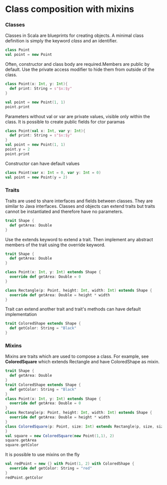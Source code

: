 # Class composition with mixins
### Classes
Classes in Scala are blueprints for creating objects. A minimal class definition is simply the keyword _class_ and an identifier.
```scala
class Point
val point = new Point
```
Often, constructor and class body are required.Members are public by default. Use the private access modifier to hide them from outside of the class.
```scala
class Point(x: Int, y: Int){
  def print: String = s"$x:$y"
}

val point = new Point(1, 1)
point.print
```
Parameters without val or var are private values, visible only within the class. It is possible to create public fields for ctor paramas
```scala
class Point(val x: Int, var y: Int){
  def print: String = s"$x:$y"
}
val point = new Point(1, 1)
point.y = 2
point.print
```
Constructor can have default values
```scala
class Point(var x: Int = 0, var y: Int = 0)
val point = new Point(y = 2)
```

### Traits
Traits are used to share interfaces and fields between classes. They are similar to Java interfaces. Classes and objects can extend traits but traits cannot be instantiated and therefore have no parameters.
```scala
trait Shape {
  def getArea: Double
}
```
Use the extends keyword to extend a trait. Then implement any abstract members of the trait using the override keyword.
```scala
trait Shape {
  def getArea: Double
}

class Point(x: Int, y: Int) extends Shape {
  override def getArea: Double = 0
}

class Rectangle(p: Point, height: Int, width: Int) extends Shape {
  override def getArea: Double = height * width
}
```
Trait can extend another trait and trait's methods can have default implementation
```scala
trait ColoredShape extends Shape {
  def getColor: String = "Black"
}
```
### Mixins
Mixins are traits which are used to compose a class. For example, see __ColoredSquare__ which extends Rectangle and have ColoredShape as mixin.
```scala
trait Shape {
  def getArea: Double
}
trait ColoredShape extends Shape {
  def getColor: String = "Black"
}
class Point(x: Int, y: Int) extends Shape {
  override def getArea: Double = 0
}
class Rectangle(p: Point, height: Int, width: Int) extends Shape {
  override def getArea: Double = height * width
}
class ColoredSquare(p: Point, size: Int) extends Rectangle(p, size, size) with ColoredShape {
}
val square = new ColoredSquare(new Point(1,1), 2)
square.getArea
square.getColor
```
It is possible to use mixins on the fly 
```scala
val redPoint = new {} with Point(1, 2) with ColoredShape {
  override def getColor: String = "red"
}
redPoint.getColor
```



